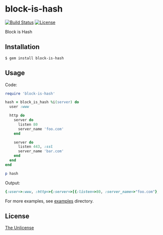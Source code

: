 # block-is-hash

[![Build Status](https://travis-ci.org/raviqqe/block-is-hash.svg?branch=master)](https://travis-ci.org/raviqqe/block-is-hash)
[![License](https://img.shields.io/badge/license-unlicense-lightgray.svg)](https://unlicense.org)

Block is Hash

## Installation

```
$ gem install block-is-hash
```

## Usage

Code:

```ruby
require 'block-is-hash'

hash = block_is_hash %i(server) do
  user :www

  http do
    server do
      listen 80
      server_name 'foo.com'
    end

    server do
      listen 443, :ssl
      server_name 'bar.com'
    end
  end
end

p hash
```

Output:

```ruby
{:user=>:www, :http=>{:server=>[{:listen=>80, :server_name=>"foo.com"}, {:listen=>[443, :ssl], :server_name=>"bar.com"}]}}
```

For more examples, see [examples](examples) directory.

## License

[The Unlicense](https://unlicense.org)
